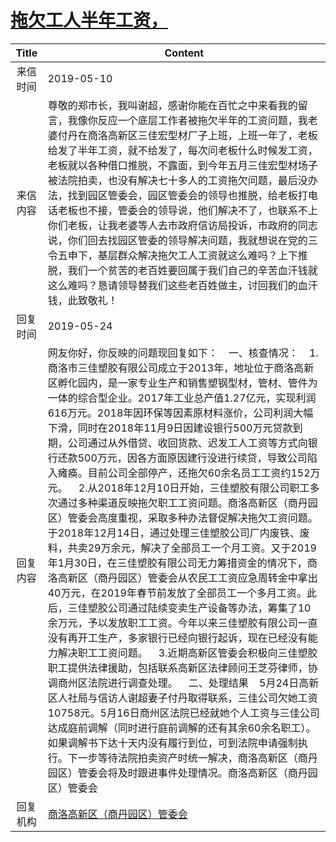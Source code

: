# [拖欠工人半年工资，](http://www.shangluo.gov.cn/zmhd/ldxxxx.jsp?urltype=leadermail.LeaderMailContentUrl&wbtreeid=1112&leadermailid=5266)

| Title |                                                                                                                                                                                                                                                                                                                                                                                                                              Content                                                                                                                                                                                                                                                                                                                                                                                                                               |
|:-----:|--------------------------------------------------------------------------------------------------------------------------------------------------------------------------------------------------------------------------------------------------------------------------------------------------------------------------------------------------------------------------------------------------------------------------------------------------------------------------------------------------------------------------------------------------------------------------------------------------------------------------------------------------------------------------------------------------------------------------------------------------------------------------------------------------------------------------------------------------------------------|
| 来信时间  | 2019-05-10                                                                                                                                                                                                                                                                                                                                                                                                                                                                                                                                                                                                                                                                                                                                                                                                                                                         |
| 来信内容  | 尊敬的郑市长，我叫谢超，感谢你能在百忙之中来看我的留言，我像你反应一个底层工作者被拖欠半年的工资问题，我老婆付丹在商洛高新区三佳宏型材厂子上班，上班一年了，老板给发了半年工资，就不给发了，每次问老板什么时候发工资，老板就以各种借口推脱，不露面，到今年五月三佳宏型材场子被法院拍卖，也没有解决七十多人的工资拖欠问题，最后没办法，找到园区管委会，园区管委会的领导也推脱，给老板打电话老板也不接，管委会的领导说，他们解决不了，也联系不上你们老板，让我老婆等人去市政府信访局投诉，市政府的同志说，你们回去找园区管委的领导解决问题，我就想说在党的三令五申下，基层群众解决拖欠工人工资就这么难吗？上下推脱，我们一个贫苦的老百姓要回属于我们自己的辛苦血汗钱就这么难吗？恳请领导替我们这些老百姓做主，讨回我们的血汗钱，此致敬礼！                                                                                                                                                                                                                                                                                                                                                                                                                                                                                               |
| 回复时间  | 2019-05-24                                                                                                                                                                                                                                                                                                                                                                                                                                                                                                                                                                                                                                                                                                                                                                                                                                                         |
| 回复内容  | 网友你好，你反映的问题现回复如下：    一、核查情况：    1.商洛市三佳塑胶有限公司成立于2013年，地址位于商洛高新区孵化园内，是一家专业生产和销售塑钢型材，管材、管件为一体的综合型企业。2017年工业总产值1.27亿元，实现利润616万元。2018年因环保等因素原材料涨价，公司利润大幅下滑，同时在2018年11月9日因建设银行500万元贷款到期，公司通过从外借贷、收回货款、迟发工人工资等方式向银行还款500万元，因各方面原因建行没进行续贷，导致公司陷入瘫痪。目前公司全部停产，还拖欠60余名员工工资约152万元。    2.从2018年12月10日开始，三佳塑胶有限公司职工多次通过多种渠道反映拖欠职工工资问题。商洛高新区（商丹园区）管委会高度重视，采取多种办法督促解决拖欠工资问题。于2018年12月14日，通过处理三佳塑胶公司厂内废铁、废料，共卖29万余元，解决了全部员工一个月工资。又于2019年1月30日，在三佳塑胶有限公司无力筹措资金的情况下，商洛高新区（商丹园区）管委会从农民工工资应急周转金中拿出40万元，在2019年春节前发放了全部员工一个多月工资。此后，三佳塑胶公司通过陆续变卖生产设备等办法，筹集了10余万元，予以发放职工工资。今年以来三佳塑胶有限公司一直没有再开工生产，多家银行已经向银行起诉，现在已经没有能力解决职工工资问题。    3.近期高新区管委会积极向三佳塑胶职工提供法律援助，包括联系高新区法律顾问王芝芬律师，协调商州区法院进行调查处理。    二、处理结果    5月24日高新区人社局与信访人谢超妻子付丹取得联系，三佳公司欠她工资10758元。5月16日商州区法院已经就她个人工资与三佳公司达成庭前调解（同时进行庭前调解的还有其余60余名职工）。如果调解书下达十天内没有履行到位，可到法院申请强制执行。下一步等待法院拍卖资产时统一解决，商洛高新区（商丹园区）管委会将及时跟进事件处理情况。商洛高新区（商丹园区）管委会 |
| 回复机构  | [商洛高新区（商丹园区）管委会](../../category/agencies/商洛高新区（商丹园区）管委会.md)                                                                                                                                                                                                                                                                                                                                                                                                                                                                                                                                                                                                                                                                                                                                                                                                        |